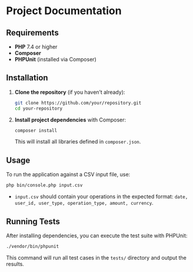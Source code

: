 # Project Documentation

## Requirements

- **PHP** 7.4 or higher
- **Composer**
- **PHPUnit** (installed via Composer)

## Installation

1. **Clone the repository** (if you haven’t already):

   ```bash
   git clone https://github.com/your/repository.git
   cd your-repository
   ```

2. **Install project dependencies** with Composer:

   ```bash
   composer install
   ```

   This will install all libraries defined in `composer.json`.

## Usage

To run the application against a CSV input file, use:

```bash
php bin/console.php input.csv
```

- `input.csv` should contain your operations in the expected format: `date, user_id, user_type, operation_type, amount, currency`.

## Running Tests

After installing dependencies, you can execute the test suite with PHPUnit:

```bash
./vendor/bin/phpunit
```

This command will run all test cases in the `tests/` directory and output the results.


